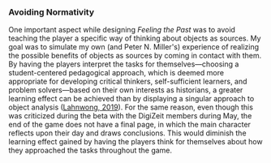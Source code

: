 ### Avoiding Normativity

One important aspect while designing *Feeling the Past* was to avoid teaching the player a specific way of thinking about objects as sources. My goal was to simulate my own (and Peter N. Miller's) experience of realizing the possible benefits of objects as sources by coming in contact with them. By having the players interpret the tasks for themselves—choosing a student-centered pedagogical approach, which is deemed more appropriate for developing critical thinkers, self-sufficient learners, and problem solvers—based on their own interests as historians, a greater learning effect can be achieved than by displaying a singular approach to object analysis ([Lahnwong, 2019](bibliography.md/lahnwong-2019)). For the same reason, even though this was criticized during the beta with the DigiZeit members during May, the end of the game does not have a final page, in which the main character reflects upon their day and draws conclusions. This would diminish the learning effect gained by having the players think for themselves about how they approached the tasks throughout the game.  
